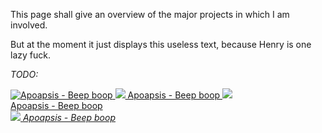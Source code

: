 <!-- 
.. title: Projects
.. slug: projects
.. date: 05/25/2014 04:25:53 PM UTC+02:00
.. tags: 
.. link: 
.. description: 
.. type: text
-->

This page shall give an overview of the major projects in which I am involved.

But at the moment it just displays this useless text, because Henry is one lazy fuck.


*TODO:*

<div>
 <a href="apoapsis">
  <img title="Apoapsis - Beep boop" src="/apoapsis.png"/>
 </a>

 <a href="apoapsis">
  <img src="/apoapsis.png"/>
  Apoapsis - Beep boop
 </a>

 <a href="apoapsis">
  <img src="/apoapsis.png"/>
  <div>Apoapsis - Beep boop</div>
 </a>

 <a href="apoapsis">
  <img src="/apoapsis.png"/>
  <i>Apoapsis - Beep boop</i>
 </a>
</div>
